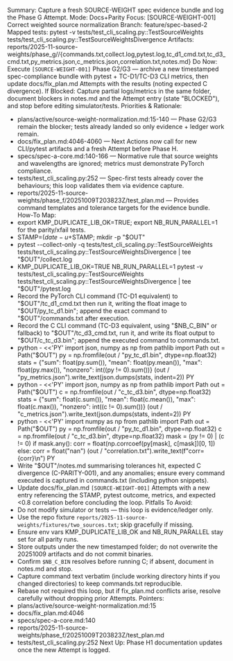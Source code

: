 Summary: Capture a fresh SOURCE-WEIGHT spec evidence bundle and log the Phase G Attempt.
Mode: Docs+Parity
Focus: [SOURCE-WEIGHT-001] Correct weighted source normalization
Branch: feature/spec-based-2
Mapped tests: pytest -v tests/test_cli_scaling.py::TestSourceWeights tests/test_cli_scaling.py::TestSourceWeightsDivergence
Artifacts: reports/2025-11-source-weights/phase_g/<STAMP>/{commands.txt,collect.log,pytest.log,tc_d1_cmd.txt,tc_d3_cmd.txt,py_metrics.json,c_metrics.json,correlation.txt,notes.md}
Do Now: Execute `[SOURCE-WEIGHT-001]` Phase G2/G3 — archive a new timestamped spec-compliance bundle with pytest + TC-D1/TC-D3 CLI metrics, then update docs/fix_plan.md Attempts with the results (noting expected C divergence).
If Blocked: Capture partial logs/metrics in the same folder, document blockers in notes.md and the Attempt entry (state "BLOCKED"), and stop before editing simulator/tests.
Priorities & Rationale:
- plans/active/source-weight-normalization.md:15-140 — Phase G2/G3 remain the blocker; tests already landed so only evidence + ledger work remain.
- docs/fix_plan.md:4046-4060 — Next Actions now call for new CLI/pytest artifacts and a fresh Attempt before Phase H.
- specs/spec-a-core.md:140-166 — Normative rule that source weights and wavelengths are ignored; metrics must demonstrate PyTorch compliance.
- tests/test_cli_scaling.py:252 — Spec-first tests already cover the behaviours; this loop validates them via evidence capture.
- reports/2025-11-source-weights/phase_f/20251009T203823Z/test_plan.md — Provides command templates and tolerance targets for the evidence bundle.
How-To Map:
- export KMP_DUPLICATE_LIB_OK=TRUE; export NB_RUN_PARALLEL=1 for the parity/xfail tests.
- STAMP=$(date -u +%Y%m%dT%H%M%SZ); OUT=reports/2025-11-source-weights/phase_g/$STAMP; mkdir -p "$OUT"
- pytest --collect-only -q tests/test_cli_scaling.py::TestSourceWeights tests/test_cli_scaling.py::TestSourceWeightsDivergence | tee "$OUT"/collect.log
- KMP_DUPLICATE_LIB_OK=TRUE NB_RUN_PARALLEL=1 pytest -v tests/test_cli_scaling.py::TestSourceWeights tests/test_cli_scaling.py::TestSourceWeightsDivergence | tee "$OUT"/pytest.log
- Record the PyTorch CLI command (TC-D1 equivalent) to "$OUT"/tc_d1_cmd.txt then run it, writing the float image to "$OUT/py_tc_d1.bin"; append the exact command to "$OUT"/commands.txt after execution.
- Record the C CLI command (TC-D3 equivalent, using "$NB_C_BIN" or fallback) to "$OUT"/tc_d3_cmd.txt, run it, and write its float output to "$OUT/c_tc_d3.bin"; append the executed command to commands.txt.
- python - <<'PY'
import json, numpy as np
from pathlib import Path
out = Path("$OUT")
py = np.fromfile(out / "py_tc_d1.bin", dtype=np.float32)
stats = {"sum": float(py.sum()), "mean": float(py.mean()), "max": float(py.max()), "nonzero": int((py != 0).sum())}
(out / "py_metrics.json").write_text(json.dumps(stats, indent=2))
PY
- python - <<'PY'
import json, numpy as np
from pathlib import Path
out = Path("$OUT")
c = np.fromfile(out / "c_tc_d3.bin", dtype=np.float32)
stats = {"sum": float(c.sum()), "mean": float(c.mean()), "max": float(c.max()), "nonzero": int((c != 0).sum())}
(out / "c_metrics.json").write_text(json.dumps(stats, indent=2))
PY
- python - <<'PY'
import numpy as np
from pathlib import Path
out = Path("$OUT")
py = np.fromfile(out / "py_tc_d1.bin", dtype=np.float32)
c = np.fromfile(out / "c_tc_d3.bin", dtype=np.float32)
mask = (py != 0) | (c != 0)
if mask.any():
    corr = float(np.corrcoef(py[mask], c[mask])[0, 1])
else:
    corr = float("nan")
(out / "correlation.txt").write_text(f"corr={corr}\n")
PY
- Write "$OUT"/notes.md summarising tolerances hit, expected C divergence (C-PARITY-001), and any anomalies; ensure every command executed is captured in commands.txt (including python snippets).
- Update docs/fix_plan.md `[SOURCE-WEIGHT-001]` Attempts with a new entry referencing the STAMP, pytest outcome, metrics, and expected <0.8 correlation before concluding the loop.
Pitfalls To Avoid:
- Do not modify simulator or tests — this loop is evidence/ledger only.
- Use the repo fixture `reports/2025-11-source-weights/fixtures/two_sources.txt`; skip gracefully if missing.
- Ensure env vars KMP_DUPLICATE_LIB_OK and NB_RUN_PARALLEL stay set for all parity runs.
- Store outputs under the new timestamped folder; do not overwrite the 20251009 artifacts and do not commit binaries.
- Confirm `$NB_C_BIN` resolves before running C; if absent, document in notes.md and stop.
- Capture command text verbatim (include working directory hints if you changed directories) to keep commands.txt reproducible.
- Rebase not required this loop, but if fix_plan.md conflicts arise, resolve carefully without dropping prior Attempts.
Pointers:
- plans/active/source-weight-normalization.md:15
- docs/fix_plan.md:4046
- specs/spec-a-core.md:140
- reports/2025-11-source-weights/phase_f/20251009T203823Z/test_plan.md
- tests/test_cli_scaling.py:252
Next Up: Phase H1 documentation updates once the new Attempt is logged.
